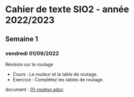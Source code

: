 # Cahier de texte SIO2 - année 2022/2023

## Semaine 1
### vendredi 01/09/2022 

Révision sur le routage
* Cours : Le routeur et la table de routage. 
* Exercice : Complétez les tables de routage.

document : [01-routeur.adoc](bloc2/01-routeur.adoc)

